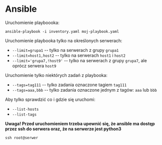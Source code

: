 # Ansible

Uruchomienie playboooka:

```
ansible-playbook -i inventory.yaml moj-playbook.yaml
```

Uruchomienie playbooka tylko na określonych serwerach:
* `--limit=grupa1` -- tylko na serwerach z grupy `grupa1`
* `--limit=host1,host2` -- tylko na serwerach `host1` i `host2`
* `--limit='grupa7,!host9'` -- tylko na serwerach z grupy `grupa7`, ale oprócz serwera `host9`

Uruchomienie tylko niektórych zadań z playbooka:
* `--tags=tag111` -- tylko zadania oznaczone tagiem `tag111`
* `--tags=aaa,bbb` -- tylko zadania oznaczone jednym z tagów: `aaa` lub `bbb`

Aby tylko sprawdzić co i gdzie się uruchomi:
* `--list-hosts`
* `--list-tags`

**Uwaga! Przed uruchomieniem trzeba upewnić się, że ansible ma dostęp przez ssh do serwera oraz, że na serwerze jest python3**

```
ssh root@serwer
```

